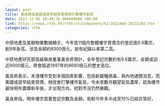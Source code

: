 ```yaml
---
layout: post
title: 黃良昇指美國或提早結束買債將打擊樓市氣氛
date: 2021-12-02 18:49:36.000000000 +08:00
link: https://news.rthk.hk/rthk/ch/component/k2/1622484-20211202.htm
categories: rthk
---
```


中原地產及美聯物業數據顯示，今年首11個月整體樓宇買賣合約登記逾8.9萬宗，創9年新高，涉及金額約8300億元，是有紀錄以來第二高。

中原地產研究部高級聯席董事黃良昇預計，全年登記宗數約有9.6萬宗，金額或迫近9000億元，將會超過1997年約8680億元的歷史高位。

黃良昇表示，本港樓市受到多個因素影響，包括新變種病毒、與內地通關消息，而美國或提早結束買債，相信會打擊樓市氣氛，令未來數月觀望氣氛濃厚，認為樓市最快明年農曆新年後，才出現方向，他對市況仍然樂觀。

黃良昇指，明年樓宗買賣登記宗數及金額，若較今年多半成至10%已經非常好。
